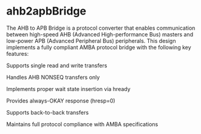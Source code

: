 # ahb2apbBridge
The AHB to APB Bridge is a protocol converter that enables communication between high-speed AHB (Advanced High-performance Bus) masters and low-power APB (Advanced Peripheral Bus) peripherals. This design implements a fully compliant AMBA protocol bridge with the following key features:

Supports single read and write transfers

Handles AHB NONSEQ transfers only

Implements proper wait state insertion via hready

Provides always-OKAY response (hresp=0)

Supports back-to-back transfers

Maintains full protocol compliance with AMBA specifications

